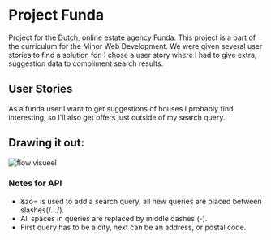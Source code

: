 # Project Funda
Project for the Dutch, online estate agency Funda. This project is a part of the curriculum for the Minor Web Development. We were given several user stories to find a solution for. I chose a user story where I had to give extra, suggestion data to compliment search results.

## User Stories
As a funda user I want to get suggestions of houses I probably find interesting, so I'll also get offers just outside of my search query.

## Drawing it out:
![flow visueel](/img/flow_suggest.jpg)

### Notes for API
+ &zo= is used to add a search query, all new queries are placed between slashes(/.../).
+ All spaces in queries are replaced by middle dashes (-).
+ First query has to be a city, next can be an address, or postal code.
